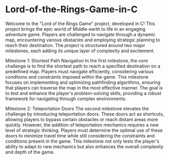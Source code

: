# Lord-of-the-Rings-Game-in-C
Welcome to the "Lord of the Rings Game" project, developed in C! This project brings the epic world of Middle-earth to life in an engaging adventure game. Players are challenged to navigate through a dynamic map, encountering various obstacles and employing strategic planning to reach their destination. The project is structured around two major milestones, each adding its unique layer of complexity and excitement.

Milestone 1: Shortest Path Navigation
In the first milestone, the core challenge is to find the shortest path to reach a specified destination on a predefined map. Players must navigate efficiently, considering various conditions and constraints imposed within the game. This milestone focuses on implementing and optimizing pathfinding algorithms, ensuring that players can traverse the map in the most effective manner. The goal is to test and enhance the player's problem-solving skills, providing a robust framework for navigating through complex environments.

Milestone 2: Teleportation Doors
The second milestone elevates the challenge by introducing teleportation doors. These doors act as shortcuts, allowing players to bypass certain obstacles or reach distant areas more quickly. However, the addition of teleportation mechanics requires a new level of strategic thinking. Players must determine the optimal use of these doors to minimize travel time while still considering the constraints and conditions present in the game. This milestone not only tests the player's ability to adapt to new mechanics but also enhances the overall complexity and depth of the game.
